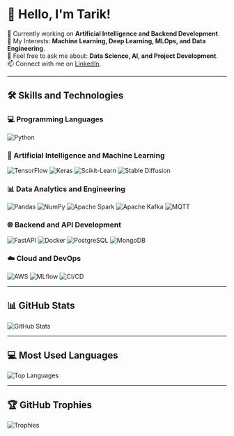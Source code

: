 # 👋 Hello, I'm Tarik!
🌱 Currently working on **Artificial Intelligence and Backend Development**.  
🔭 My Interests: **Machine Learning, Deep Learning, MLOps, and Data Engineering**.  
💬 Feel free to ask me about: **Data Science, AI, and Project Development**.  
📫 Connect with me on [LinkedIn](https://www.linkedin.com/in/muhammettarikyilmaz).  

---

## 🛠️ Skills and Technologies

### 💻 Programming Languages
![Python](https://img.shields.io/badge/Python-3776AB?style=for-the-badge&logo=python&logoColor=white)

### 🤖 Artificial Intelligence and Machine Learning
![TensorFlow](https://img.shields.io/badge/TensorFlow-FF6F00?style=for-the-badge&logo=tensorflow&logoColor=white)
![Keras](https://img.shields.io/badge/Keras-D00000?style=for-the-badge&logo=keras&logoColor=white)
![Scikit-Learn](https://img.shields.io/badge/Scikit--Learn-F7931E?style=for-the-badge&logo=scikit-learn&logoColor=white)
![Stable Diffusion](https://img.shields.io/badge/Stable%20Diffusion-000000?style=for-the-badge&logo=stablediffusion&logoColor=white)

### 📊 Data Analytics and Engineering
![Pandas](https://img.shields.io/badge/Pandas-150458?style=for-the-badge&logo=pandas&logoColor=white)
![NumPy](https://img.shields.io/badge/NumPy-013243?style=for-the-badge&logo=numpy&logoColor=white)
![Apache Spark](https://img.shields.io/badge/Apache%20Spark-E25A1C?style=for-the-badge&logo=apachespark&logoColor=white)
![Apache Kafka](https://img.shields.io/badge/Apache%20Kafka-231F20?style=for-the-badge&logo=apachekafka&logoColor=white)
![MQTT](https://img.shields.io/badge/MQTT-660066?style=for-the-badge&logo=mqtt&logoColor=white)


### 🌐 Backend and API Development
![FastAPI](https://img.shields.io/badge/FastAPI-009688?style=for-the-badge&logo=fastapi&logoColor=white)
![Docker](https://img.shields.io/badge/Docker-2496ED?style=for-the-badge&logo=docker&logoColor=white)
![PostgreSQL](https://img.shields.io/badge/PostgreSQL-336791?style=for-the-badge&logo=postgresql&logoColor=white)
![MongoDB](https://img.shields.io/badge/MongoDB-47A248?style=for-the-badge&logo=mongodb&logoColor=white)

### ☁️ Cloud and DevOps
![AWS](https://img.shields.io/badge/Amazon%20AWS-232F3E?style=for-the-badge&logo=amazonaws&logoColor=white)
![MLflow](https://img.shields.io/badge/MLflow-0194E2?style=for-the-badge&logo=mlflow&logoColor=white)
![CI/CD](https://img.shields.io/badge/CI%2FCD-00ADD8?style=for-the-badge&logo=cirrusci&logoColor=white)

---

## 📊 GitHub Stats
![GitHub Stats](https://github-readme-stats.vercel.app/api?username=TarikYil&show_icons=true&theme=dark&hide_border=true)

---

## 💻 Most Used Languages
![Top Languages](https://github-readme-stats.vercel.app/api/top-langs/?username=TarikYil&layout=compact&theme=dark&hide_border=true)

---

## 🏆 GitHub Trophies
![Trophies](https://github-profile-trophy.vercel.app/?username=TarikYil&theme=darkhub&no-frame=true&margin-w=15)


